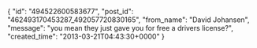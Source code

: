  {
   "id": "494522600583677",
   "post_id": "462493170453287_492057720830165",
   "from_name": "David Johansen",
   "message": "you mean they just gave you for free a drivers license?",
   "created_time": "2013-03-21T04:43:30+0000"
 }
